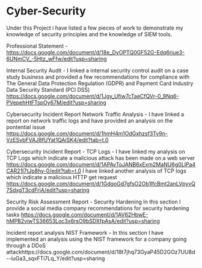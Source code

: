# Cyber-Security

Under this Project i have listed a few pieces of work to demonstrate my knowledge of security principles and the knowledge of SIEM tools.

Professional Statement - https://docs.google.com/document/d/18e_DyOPTQ0GF52G-Edq6riue3-6UNmCV_-5Htz_wFfw/edit?usp=sharing


Internal Security Audit - 
I linked a internal security control audit on a case study business and provided a few recommendations for compliance with The General Data Protection Regulation (GDPR) and Payment Card Industry Data Security Standard (PCI DSS) https://docs.google.com/document/d/1Jgy_Ufiw7cTaeCfQVr-0_9Nq6-PVepehHtFTspOy67M/edit?usp=sharing

Cybersecurity Incident Report Network Traffic Analysis - 
I have linked a report on network traffic logs and have provided an analysis on the pontential issue https://docs.google.com/document/d/1hmH4m1OdGxhzsf3Tv9n-VzESvbFVAJ8fUYat1QAiSK4/edit?tab=t.0 

Cybersecurity Incident Report - TCP Logs - 
I have linked my analysis on TCP Logs which indicate a malicious attack has been made on a web server https://docs.google.com/document/d/1APAvToJANB6xExm2MaNU6g0LIPa4CAR21l7tJp8hy-0/edit?tab=t.0
I have linked another analysis of TCP logs which indicate a malicious HTTP get request https://docs.google.com/document/d/1GdqoGd7gfsO2Ob1lfcBmt2anLVpyvQ7SdxgT3cdFrjA/edit?usp=sharing

Security Risk Assessment Report -  Security Hardening
In this section I provide a social media company recommendations for security hardening tasks https://docs.google.com/document/d/1AV62HbwE-hMPB2viwTS36653Loc3x6rsO9bSDXfpAsA/edit?usp=sharing

Incident report analysis NIST Framework - 
In this section I have implemented an analysis using the NIST framework for a company going through a DDoS attackhttps://docs.google.com/document/d/18t7jhq73GyaP45D2GOz7UU8d--iuGa3_sqxFTi7Lq_Y/edit?usp=sharing



